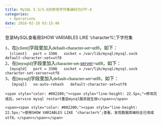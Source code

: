 ```yaml
---
title: MySQL 5.5/5.6的修改字符集编码为UTF-8
categories:
  - Operations
date: 2016-02-10 03:15:48
---
```


登录MySQL查看用SHOW VARIABLES LIKE ‘character%’;下字符集

<span style="color: rgb(0, 34, 0); font-family: georgia; font-size: 15px; line-height: 22.5px;">1、在[client]字段里加入default-character-set=utf8，如下：</span>  
`  
[client]  
port = 3306  
socket = /var/lib/mysql/mysql.sock  
default-character-set=utf8  
`  
<span style="color: rgb(0, 34, 0); font-family: georgia; font-size: 15px; line-height: 22.5px;">2、在[mysqld]字段里加入character-set-</span>[server](http://www.ha97.com/tag/server)<span style="color: rgb(0, 34, 0); font-family: georgia; font-size: 15px; line-height: 22.5px;">=utf8，如下：</span>  
`  
[mysqld]  
port = 3306  
socket = /var/lib/mysql/mysql.sock  
character-set-server=utf8  
`  
<span style="color: rgb(0, 34, 0); font-family: georgia; font-size: 15px; line-height: 22.5px;">3、在[mysql]字段里加入default-character-set=utf8，如下：</span>  
`  
[mysql]  
no-auto-rehash  
default-character-set=utf8`

`<span style="color: #002200;"><span style="line-height: 22.5px;">修改完成后，service mysql restart重启mysql服务就生效</span></span>`

`<span><span style="color: #002200;"><span style="line-height: 22.5px;">使用SHOW VARIABLES LIKE ‘character%’;查看，发现数据库编码全已改成utf8。</span></span></span>`
